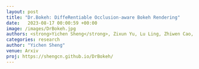 ```yaml
---
layout: post
title: "Dr.Bokeh: DiffeRentiable Occlusion-aware Bokeh Rendering"
date:   2023-08-17 00:00:59 +00:00
image: /images/DrBokeh.jpg
authors: <strong>Yichen Sheng</strong>, Zixun Yu, Lu Ling, Zhiwen Cao, Cecilia Zhang, Xin Lu, Ke Xian, Haiting Lin, Bedrich Benes 
categories: research
author: "Yichen Sheng"
venue: Arxiv 
proj: https://shengcn.github.io/DrBokeh/
---
```



